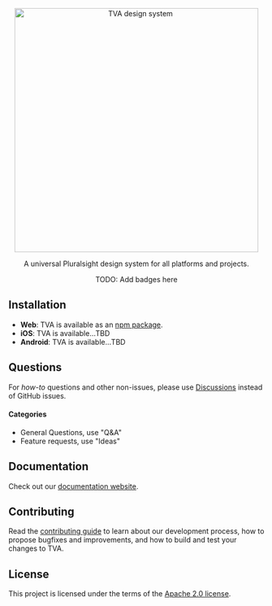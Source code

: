 <p align="center">
  <img alt="TVA design system" src="" width="480">
</p>

<p align="center">
  A universal Pluralsight design system for all platforms and projects.
</p>

<p align="center">
  TODO: Add badges here
</p>

## Installation

- **Web**: TVA is available as an [npm package](https://www.npmjs.com/package/@pluralsight/tva).
- **iOS**: TVA is available...TBD
- **Android**: TVA is available...TBD

## Questions

For _how-to_ questions and other non-issues,
please use [Discussions](https://github.com/pluralsight/tva/discussions) instead of GitHub issues.

#### Categories

- General Questions, use "Q&A"
- Feature requests, use "Ideas"

## Documentation

Check out our [documentation website](https://design-system.pluralsight.com/).

## Contributing

Read the [contributing guide](/CONTRIBUTING.md) to learn about our development process, how to propose bugfixes and improvements, and how to build and test your changes to TVA.

## License

This project is licensed under the terms of the
[Apache 2.0 license](/LICENSE).
